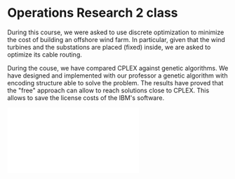 # Operations Research 2 class

During this course, we were asked to use discrete optimization to minimize the cost of building an offshore wind farm. In particular, given that the wind turbines and the substations are placed (fixed) inside, we are
asked to optimize its cable routing.

During the couse, we have compared CPLEX against genetic algorithms. We have designed and implemented with our professor a genetic algorithm with encoding structure able to solve the problem. The results have proved that the "free" approach can allow to reach solutions close to CPLEX. This allows to save the license costs of the IBM's software.


![Screenshot](genetic.pdf)
